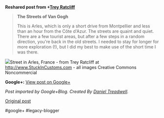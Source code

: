 <!--
date: '2012-02-12'
published: true
slug: 2012-02-streets-of-van-gogh
time_to_read: 5
title: The Streets of Van Gogh
-->

  
  
**Reshared post from +[Trey Ratcliff](https://plus.google.com/105237212888595777019)**  
> **The Streets of Van Gogh**  
>   
> This is Arles, which is only a short drive from Montpellier and less than an hour from the Côte d'Azur. The streets are quaint and quiet. There are a few tourist areas, but after a few steps in a random direction, you're back in the old streets. I needed to stay for longer for more exploration (!), but I did my best to make use of the short time I was there.

  
[![](http://lh5.ggpht.com/-dv1yiselUag/TgtZEGIh9aI/AAAAAAAANXM/bariQjk7hCc/1109349324_arles%252520street.jpg)](http://lh5.ggpht.com/-dv1yiselUag/TgtZEGIh9aI/AAAAAAAANXM/bariQjk7hCc/1109349324_arles%252520street.jpg)Street in Arles, France - from Trey Ratcliff at http://www.StuckInCustoms.com - all images Creative Commons Noncommercial

**Google+:** [View post on Google+](https://plus.google.com/103392016560023386646/posts/Fq7fJ8bXq4f)

  
  
*Post imported by Google+Blog. Created By [Daniel Treadwell](http://minimali.se/).*

[Original post](https://ysfk.blogspot.com/2012/02/streets-of-van-gogh.html)

#google+ #legacy-blogger 